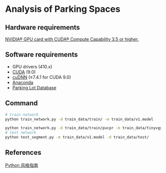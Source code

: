 # Analysis of Parking Spaces

## Hardware requirements

[NVIDIA® GPU card with CUDA® Compute Capability 3.5 or higher.](https://developer.nvidia.com/cuda-gpus)

## Software requirements

- GPU drivers (410.x)
- [CUDA](https://developer.nvidia.com/cuda-90-download-archive) (9.0)
- [cuDNN](https://developer.nvidia.com/rdp/cudnn-download) (≥7.4.1 for CUDA 9.0)
- [Anaconda](https://www.anaconda.com/distribution/)
- [Parking Lot Database](http://web.inf.ufpr.br/vri/databases/parking-lot-database/)

## Command

```bash
# train network
python train_network.py -d train_data/train/ -m train_data/v1.model

python train_network.py -d train_data/train/pucpr -m train_data/tinyvgg-pucpr-100.model
# test network
python test_segment.py -m train_data/v1.model -d train_data/test/
```

## References

[Python 风格指南](https://zh-google-styleguide.readthedocs.io/en/latest/google-python-styleguide/contents/)